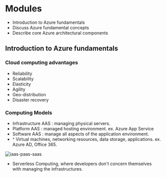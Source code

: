# Modules
- Introduction to Azure fundamentals
- Discuss Azure fundamental concepts
- Describe core Azure architectural components

## Introduction to Azure fundamentals

### Cloud computing advantages
- Reliability
- Scalability
- Elasticity
- Agility
- Geo-distribution
- Disaster recovery

### Computing Models
- Infrastructure AAS : managing physical servers.
- Platform AAS : managed hosting environment. ex. Azure App Service
- Software AAS : manage all aspects of the application environment. 
- ^ Virtual machines, networking resources, data storage, applications. ex. Azure AD, Office 365.

![iaas-paas-saas](https://docs.microsoft.com/en-us/learn/azure-fundamentals/intro-to-azure-fundamentals/media/iaas-paas-saas.png)

- Serverless Computing, where developers don't concern themselves with managing the infrastructures.
